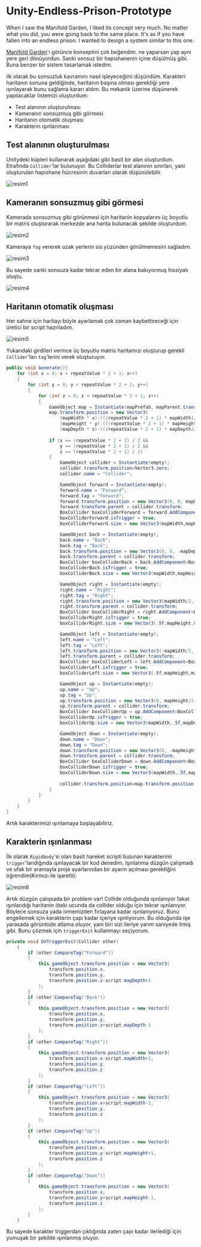 # Unity-Endless-Prison-Prototype

When I saw the Manifold Garden, I liked its concept very much. No matter what you did, you were going back to the same place. It's as if you have fallen into an endless prison. I wanted to design a system similar to this one.

[Manifold Garden][garden]'ı görünce konseptini çok beğendim. ne yaparsan yap aynı yere geri dönüyordun. Sanki sonsuz bir hapishanenin içine düşülmüş gibi. Buna benzer bir sistem tasarlamak istedim.

ilk olarak bu sonsuzluk kavramını nasıl işleyeceğimi düşündüm. Karakteri haritanın sonuna geldiğinde, haritanın başına olması gerektiği yere ışınlayarak bunu sağlama kararı aldım. Bu mekanik üzerine düşünerek yapılacaklar listemizi oluşturdum:
* Test alanının oluşturulması
* Kameranın sonsuzmuş gibi görmesi
* Haritanın otomatik oluşması
* Karakterin ışınlanması

## Test alanının oluşturulması
Unitydeki küpleri kullanarak aşağıdaki gibi basit bir alan oluşturdum. Etrafında `Collider`'lar bulunuyor. Bu Colliderlar test alanının sınırları, yani oluşturulan hapishane hücresinin duvarları olarak düşünülebilir.

![resim1](https://ergulburak.github.io/assets/img/sonsuzluk-1.PNG)

## Kameranın sonsuzmuş gibi görmesi
Kamerada sonsuzmuş gibi görünmesi için haritanin kopyalarını üç boyutlu bir matris oluşturarak merkezde ana harita bulunacak şekilde oluşturdum.

![resim2](https://ergulburak.github.io/assets/img/sonsuzluk-3.PNG) 

Kameraya `fog` vererek uzak yerlerin sis yüzünden görülmemesini sağladım. 

![resim3](https://ergulburak.github.io/assets/img/sonsuzluk-4.PNG)

Bu sayede sanki sonsuza kadar tekrar eden bir alana bakıyormuş hissiyatı oluştu.

![resim4](https://ergulburak.github.io/assets/img/sonsuzluk-5.PNG)

## Haritanın otomatik oluşması
Her sahne için haritayı böyle ayarlamak çok zaman kaybettireceği için üretici bir script hazırladım.

![resim5](https://ergulburak.github.io/assets/img/sonsuzluk-6.PNG)

Yukarıdaki girdileri verince üç boyutlu matris haritamızı oluşturup gerekli `Collider`'ları `tag`'lerini verek oluşturuyor.
```csharp
public void Generate(){
    for (int x = 0; x < repeatValue * 2 + 1; x++)
    {
        for (int y = 0; y < repeatValue * 2 + 1; y++)
        {
            for (int z = 0; z < repeatValue * 2 + 1; z++)
            {
                GameObject map = Instantiate(mapPrefab, mapParent.transform);
                map.transform.position = new Vector3(
                    (mapWidth * x)-(((repeatValue * 2 + 1) * mapWidth)/2), 
                    (mapHeight * y)-(((repeatValue * 2 + 1) * mapHeight)/2), 
                    (mapDepth * z)-(((repeatValue * 2 + 1) * mapDepth)/2));
                        
                if (x == (repeatValue * 2 + 1) / 2 && 
                    y == (repeatValue * 2 + 1) / 2 &&
                    z == (repeatValue * 2 + 1) / 2)
                {
                    GameObject collider = Instantiate(empty);
                    collider.transform.position=Vector3.zero;
                    collider.name = "Collider";

                    GameObject forward = Instantiate(empty);
                    forward.name = "Forward";
                    forward.tag = "Forward";
                    forward.transform.position = new Vector3(0, 0, mapDepth / 2);
                    forward.transform.parent = collider.transform;
                    BoxCollider boxColliderForward = forward.AddComponent<BoxCollider>();
                    boxColliderForward.isTrigger = true;
                    boxColliderForward.size = new Vector3(mapWidth,mapHeight,.5f);

                    GameObject back = Instantiate(empty);
                    back.name = "Back";
                    back.tag = "Back";
                    back.transform.position = new Vector3(0, 0, -mapDepth / 2);
                    back.transform.parent = collider.transform;
                    BoxCollider boxColliderBack = back.AddComponent<BoxCollider>();
                    boxColliderBack.isTrigger = true;
                    boxColliderBack.size = new Vector3(mapWidth,mapHeight,.5f);

                    GameObject right = Instantiate(empty);
                    right.name = "Right";
                    right.tag = "Right";
                    right.transform.position = new Vector3(mapWidth/2, 0, 0);
                    right.transform.parent = collider.transform;
                    BoxCollider boxColliderRight = right.AddComponent<BoxCollider>();
                    boxColliderRight.isTrigger = true;
                    boxColliderRight.size = new Vector3(.5f,mapHeight,mapDepth);

                    GameObject left = Instantiate(empty);
                    left.name = "Left";
                    left.tag = "Left";
                    left.transform.position = new Vector3(-mapWidth/2, 0, 0);
                    left.transform.parent = collider.transform;
                    BoxCollider boxColliderLeft = left.AddComponent<BoxCollider>();
                    boxColliderLeft.isTrigger = true;
                    boxColliderLeft.size = new Vector3(.5f,mapHeight,mapDepth);

                    GameObject up = Instantiate(empty);
                    up.name = "Up";
                    up.tag = "Up";
                    up.transform.position = new Vector3(0, mapHeight/2, 0);
                    up.transform.parent = collider.transform;
                    BoxCollider boxColliderUp = up.AddComponent<BoxCollider>();
                    boxColliderUp.isTrigger = true;
                    boxColliderUp.size = new Vector3(mapWidth,.5f,mapDepth);

                    GameObject down = Instantiate(empty);
                    down.name = "Down";
                    down.tag = "Down";
                    down.transform.position = new Vector3(0, -mapHeight/2, 0);
                    down.transform.parent = collider.transform;
                    BoxCollider boxColliderDown = down.AddComponent<BoxCollider>();
                    boxColliderDown.isTrigger = true;
                    boxColliderDown.size = new Vector3(mapWidth,.5f,mapDepth);
                            
                    collider.transform.position=map.transform.position;
                }
            }
        }
    }   
}
```

Artık karakterimizi ışınlamaya başlayabiliriz.

## Karakterin ışınlanması
İlk olarak `Rigidbody`'si olan basit hareket scripti bulunan karakterimi `trigger`'landığında ışınlayacak bir kod denedim. Işınlanma düzgün çalışmadı ve ufak bir aramayla proje ayarlarından bir ayarın açılması gerektiğini öğrendim(Kırmızı ile işaretli):

![resim6](https://ergulburak.github.io/assets/img/sonsuzluk-2.PNG)

Artık düzgün çalışsada bir problem var! Collide olduğunda ışınlanıyor fakat ışınlandığı haritanin öteki ucunda da collider olduğu için tekrar ışınlanıyor. Böylece sonsuza yada ivmemizden fırlayana kadar ışınlanıyoruz. Bunu engellemek için karakterin çapı kadar içeriye ışınlıyorum. Bu olduğunda işe yarasada görüntüde atlama oluyor, yani biri sizi ileriye yarım saniyede itmiş gibi. Bunu çözmek için `triggerExit` kullanmayı seçiyorum. 

```csharp
private void OnTriggerExit(Collider other)
    {
        if (other.CompareTag("Forward"))
        {
            this.gameObject.transform.position = new Vector3(
                transform.position.x,
                transform.position.y,
                transform.position.z-script.mapDepth+1
            );
        }
        if (other.CompareTag("Back"))
        {
            this.gameObject.transform.position = new Vector3(
                transform.position.x,
                transform.position.y,
                transform.position.z+script.mapDepth-1
            );
        }
        if (other.CompareTag("Right"))
        {
            this.gameObject.transform.position = new Vector3(
                transform.position.x-script.mapWidth+1,
                transform.position.y,
                transform.position.z
            );
        }
        if (other.CompareTag("Left"))
        {
            this.gameObject.transform.position = new Vector3(
                transform.position.x+script.mapWidth-1,
                transform.position.y,
                transform.position.z
            );
        }
        if (other.CompareTag("Up"))
        {
            this.gameObject.transform.position = new Vector3(
                transform.position.x,
                transform.position.y-script.mapHeight+1,
                transform.position.z
            );
        }
        if (other.CompareTag("Down"))
        {
            this.gameObject.transform.position = new Vector3(
                transform.position.x,
                transform.position.y+script.mapHeight-1,
                transform.position.z
            );
        }
    }
```

Bu sayede karakter triggerdan çıktığında zaten çapı kadar ilerlediği için yumuşak bir şekilde ışınlanmış oluyor.

[garden]: https://store.steampowered.com/app/473950/Manifold_Garden/
